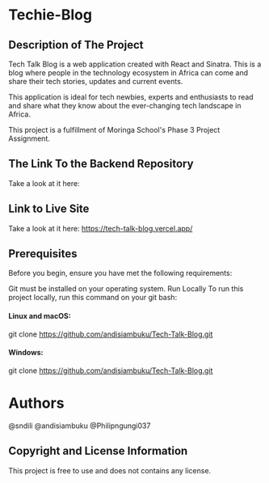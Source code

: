 # Techie-Blog

## Description of The Project
Tech Talk Blog is a web application created with React and Sinatra. This is a blog where people in the technology ecosystem in Africa 
can come and share their tech stories, updates and current events.
 

This application is ideal for tech newbies, experts and enthusiasts to read and share what they know about the ever-changing tech landscape in Africa.


This project is a fulfillment of Moringa School's Phase 3 Project Assignment. 

## The Link To the Backend Repository 
Take a look at it here:
 
## Link to Live Site 
Take a look at it here: https://tech-talk-blog.vercel.app/


## Prerequisites
Before you begin, ensure you have met the following requirements:

Git must be installed on your operating system.
Run Locally
To run this project locally, run this command on your git bash:

#### Linux and macOS:

git clone https://github.com/andisiambuku/Tech-Talk-Blog.git

#### Windows:

git clone https://github.com/andisiambuku/Tech-Talk-Blog.git

# Authors
@sndili
@andisiambuku
@Philipngungi037

## Copyright and License Information
This project is free to use and does not contains any license.